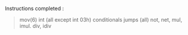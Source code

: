 Instructions completed :
> mov(6)
> int (all except int 03h)
> conditionals jumps (all)
> not, net, mul, imul. div, idiv